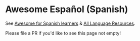 # Awesome Español (Spanish)

See [Awesome for Spanish learners](https://github.com/Areso/Awesome-for-Spanish-learners) & 
[All Language Resources](https://www.alllanguageresources.com/resources/spanish).

Please file a PR if you'd like to see this page not empty!